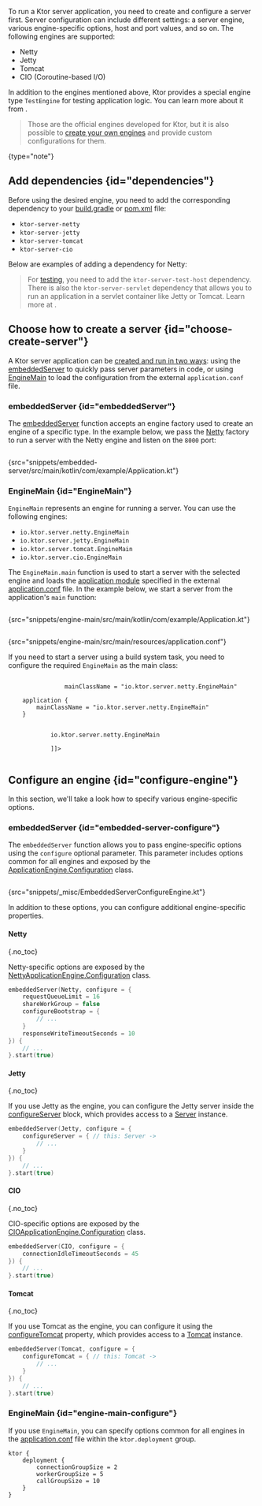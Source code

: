[//]: # (title: Engines)

To run a Ktor server application, you need to create and configure a server first.
Server configuration can include different settings: a server engine, various engine-specific options, host and port values, and so on. The following engines are supported:
- Netty
- Jetty
- Tomcat
- CIO (Coroutine-based I/O)

[//]: # (TODO: update a testing link)
In addition to the engines mentioned above, Ktor provides a special engine type `TestEngine` for testing application logic. You can learn more about it from [](Testing.md).

>Those are the official engines developed for Ktor, but it is also possible to [create
>your own engines](custom_engines.md) and provide custom configurations for them.
>
{type="note"}

## Add dependencies {id="dependencies"}
Before using the desired engine, you need to add the corresponding dependency to your [build.gradle](Gradle.xml) or [pom.xml](Maven.xml) file:
* `ktor-server-netty`
* `ktor-server-jetty`
* `ktor-server-tomcat`
* `ktor-server-cio`

Below are examples of adding a dependency for Netty:
<var name="artifact_name" value="ktor-server-netty"/>
<include src="lib.xml" include-id="add_ktor_artifact"/>

> For [testing](Testing.md), you need to add the `ktor-server-test-host` dependency. 
There is also the `ktor-server-servlet` dependency that allows you to run an application in a servlet container like Jetty or Tomcat. Learn more at [](containers.md).


## Choose how to create a server {id="choose-create-server"}
A Ktor server application can be [created and run in two ways](create_server.xml): using the [embeddedServer](#embeddedServer) to quickly pass server parameters in code, or using [EngineMain](#EngineMain) to load the configuration from the external `application.conf` file.

### embeddedServer {id="embeddedServer"}

The [embeddedServer](https://api.ktor.io/%ktor_version%/io.ktor.server.engine/embedded-server.html) function accepts an engine factory used to create an engine of a specific type. In the example below, we pass the [Netty](https://api.ktor.io/%ktor_version%/io.ktor.server.netty/-netty/index.html) factory to run a server with the Netty engine and listen on the `8000` port:

```kotlin
```
{src="snippets/embedded-server/src/main/kotlin/com/example/Application.kt"}

### EngineMain {id="EngineMain"}
`EngineMain` represents an engine for running a server. You can use the following engines:
* `io.ktor.server.netty.EngineMain`
* `io.ktor.server.jetty.EngineMain`
* `io.ktor.server.tomcat.EngineMain`
* `io.ktor.server.cio.EngineMain`

The `EngineMain.main` function is used to start a server with the selected engine and loads the [application module](Modules.md) specified in the external [application.conf](Configurations.xml) file. In the example below, we start a server from the application's `main` function:

<tabs>
<tab title="Application.kt">

```kotlin
```
{src="snippets/engine-main/src/main/kotlin/com/example/Application.kt"}

</tab>

<tab title="application.conf">

```kotlin
```
{src="snippets/engine-main/src/main/resources/application.conf"}

</tab>
</tabs>



If you need to start a server using a build system task, you need to configure the required `EngineMain` as the main class:

<tabs>
        <tab title="Gradle (Groovy)">
            <code style="block" lang="Groovy" title="Sample">
                mainClassName = "io.ktor.server.netty.EngineMain"
            </code>
        </tab>
        <tab title="Gradle (Kotlin)">
            <code style="block" lang="Kotlin" title="Sample">
    application {
        mainClassName = "io.ktor.server.netty.EngineMain"
    }
            </code>
        </tab>
        <tab title="Maven">
            <code style="block" lang="XML" title="Sample">
            <![CDATA[
        <properties>
            <main.class>io.ktor.server.netty.EngineMain</main.class>
        </properties>
            ]]>
            </code>
       </tab>
</tabs>


## Configure an engine {id="configure-engine"}

In this section, we'll take a look how to specify various engine-specific options.

### embeddedServer {id="embedded-server-configure"}

The `embeddedServer` function allows you to pass engine-specific options using the `configure` optional parameter. This parameter includes options common for all engines and exposed by the [ApplicationEngine.Configuration](https://api.ktor.io/%ktor_version%/io.ktor.server.engine/-application-engine/-configuration/index.html) class.

```kotlin
```
{src="snippets/_misc/EmbeddedServerConfigureEngine.kt"}

In addition to these options, you can configure additional engine-specific properties.

#### Netty
{.no_toc}

Netty-specific options are exposed by the [NettyApplicationEngine.Configuration](https://api.ktor.io/%ktor_version%/io.ktor.server.netty/-netty-application-engine/-configuration/index.html) class.

```kotlin
embeddedServer(Netty, configure = {
    requestQueueLimit = 16
    shareWorkGroup = false
    configureBootstrap = {
        // ...
    }
    responseWriteTimeoutSeconds = 10 
}) {
    // ...
}.start(true)
```

#### Jetty
{.no_toc}

If you use Jetty as the engine, you can configure the Jetty server inside the [configureServer](https://api.ktor.io/%ktor_version%/io.ktor.server.jetty/-jetty-application-engine-base/-configuration/configure-server.html) block, which provides access to a
[Server](https://www.eclipse.org/jetty/javadoc/jetty-11/org/eclipse/jetty/server/Server.html) instance.

```kotlin
embeddedServer(Jetty, configure = {
    configureServer = { // this: Server ->
        // ...
    } 
}) {
    // ...
}.start(true)
```

#### CIO
{.no_toc}

CIO-specific options are exposed by the [CIOApplicationEngine.Configuration](https://api.ktor.io/%ktor_version%/io.ktor.server.cio/-c-i-o-application-engine/-configuration/index.html) class.

```kotlin
embeddedServer(CIO, configure = {
    connectionIdleTimeoutSeconds = 45
}) {
    // ...
}.start(true)
```

#### Tomcat
{.no_toc}

If you use Tomcat as the engine, you can configure it using the [configureTomcat](https://api.ktor.io/%ktor_version%/io.ktor.server.tomcat/-tomcat-application-engine/-configuration/configure-tomcat.html) property, which provides access to a
[Tomcat](https://tomcat.apache.org/tomcat-9.0-doc/api/org/apache/catalina/startup/Tomcat.html) instance.

```kotlin
embeddedServer(Tomcat, configure = {
    configureTomcat = { // this: Tomcat ->
        // ...
    }
}) {
    // ...
}.start(true)
```



### EngineMain {id="engine-main-configure"}

If you use `EngineMain`, you can specify options common for all engines in the [application.conf](Configurations.xml#hocon-file) file within the `ktor.deployment` group.

```shell
ktor {
    deployment {
        connectionGroupSize = 2
        workerGroupSize = 5
        callGroupSize = 10
    }
}
```
